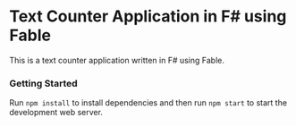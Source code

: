 # Text Counter Application in F# using Fable

This is a text counter application written in F# using Fable.

### Getting Started

Run `npm install` to install dependencies and then run `npm start` to start the development web server.
